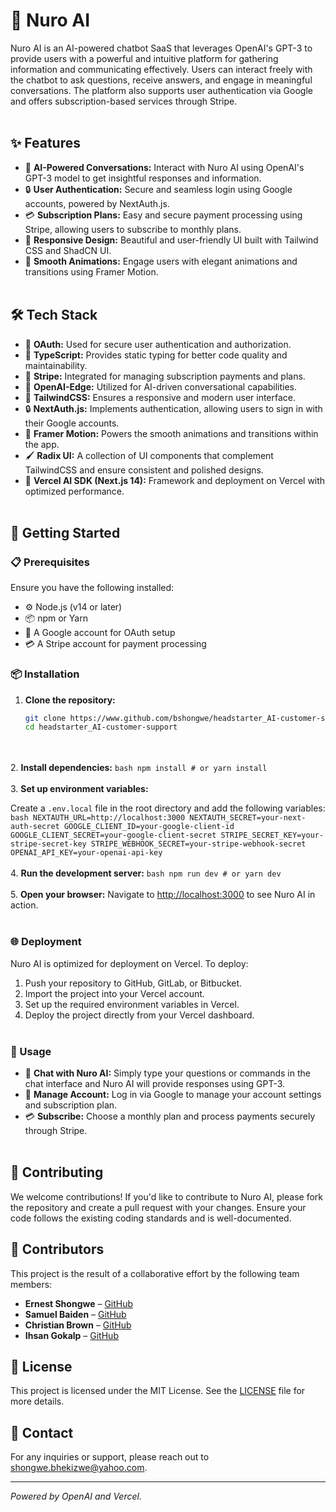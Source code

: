 # 🤖 Nuro AI

Nuro AI is an AI-powered chatbot SaaS that leverages OpenAI's GPT-3 to provide
users with a powerful and intuitive platform for gathering information and
communicating effectively. Users can interact freely with the chatbot to ask
questions, receive answers, and engage in meaningful conversations. The
platform also supports user authentication via Google and offers
subscription-based services through Stripe.
<br></br>

## ✨ Features

- 🤖 **AI-Powered Conversations:** Interact with Nuro AI using OpenAI's GPT-3
model to get insightful responses and information.
- 🔒 **User Authentication:** Secure and seamless login using Google accounts,
powered by NextAuth.js.
- 💳 **Subscription Plans:** Easy and secure payment processing using Stripe,
allowing users to subscribe to monthly plans.
- 🎨 **Responsive Design:** Beautiful and user-friendly UI built with Tailwind
CSS and ShadCN UI.
- 🎥 **Smooth Animations:** Engage users with elegant animations and
transitions using Framer Motion.
<br></br>

## 🛠️ Tech Stack

- 🔑 **OAuth:** Used for secure user authentication and authorization.
- 📝 **TypeScript:** Provides static typing for better code quality and
maintainability.
- 💼 **Stripe:** Integrated for managing subscription payments and plans.
- 🧠 **OpenAI-Edge:** Utilized for AI-driven conversational capabilities.
- 🎨 **TailwindCSS:** Ensures a responsive and modern user interface.
- 🔒 **NextAuth.js:** Implements authentication, allowing users to sign in with
their Google accounts.
- 🎥 **Framer Motion:** Powers the smooth animations and transitions within the
app.
- 🖌️ **Radix UI:** A collection of UI components that complement TailwindCSS
and ensure consistent and polished designs.
- 🚀 **Vercel AI SDK (Next.js 14):** Framework and deployment on Vercel with
optimized performance.
<br></br>

## 🚀 Getting Started
### 📋 Prerequisites

Ensure you have the following installed:
- ⚙️ Node.js (v14 or later)
- 📦 npm or Yarn
- 🔑 A Google account for OAuth setup
- 💳 A Stripe account for payment processing

### 📦 Installation

1. **Clone the repository:**
    ```bash
    git clone https://www.github.com/bshongwe/headstarter_AI-customer-support.git
    cd headstarter_AI-customer-support
    ```
<br></br>
2. **Install dependencies:**
    ```bash
    npm install
    # or
    yarn install
    ```
<br></br>
3. **Set up environment variables:**
   
   Create a `.env.local` file in the root directory and add the following variables:
    ```bash
    NEXTAUTH_URL=http://localhost:3000
    NEXTAUTH_SECRET=your-next-auth-secret
    GOOGLE_CLIENT_ID=your-google-client-id
    GOOGLE_CLIENT_SECRET=your-google-client-secret
    STRIPE_SECRET_KEY=your-stripe-secret-key
    STRIPE_WEBHOOK_SECRET=your-stripe-webhook-secret
    OPENAI_API_KEY=your-openai-api-key
    ```
<br></br>
4. **Run the development server:**
    ```bash
    npm run dev
    # or
    yarn dev
    ```
<br></br>
5. **Open your browser:**
    Navigate to [http://localhost:3000](http://localhost:3000) to see Nuro AI in action.
<br></br>

### 🌐 Deployment
Nuro AI is optimized for deployment on Vercel. To deploy:

1. Push your repository to GitHub, GitLab, or Bitbucket.
2. Import the project into your Vercel account.
3. Set up the required environment variables in Vercel.
4. Deploy the project directly from your Vercel dashboard.
<br></br>

### 💬 Usage
- 💬 **Chat with Nuro AI:** Simply type your questions or commands in the chat
interface and Nuro AI will provide responses using GPT-3.
- 👤 **Manage Account:** Log in via Google to manage your account settings and
subscription plan.
- 💳 **Subscribe:** Choose a monthly plan and process payments securely through
Stripe.
<br></br>

## 🤝 Contributing
We welcome contributions! If you'd like to contribute to Nuro AI, please fork
the repository and create a pull request with your changes. Ensure your code
follows the existing coding standards and is well-documented.

## 👥 Contributors

This project is the result of a collaborative effort by the following team
members:

- **Ernest Shongwe** – [GitHub](https://github.com/bshongwe)
- **Samuel Baiden** – [GitHub](https://github.com/<samuelbaiden>)
- **Christian Brown** – [GitHub](https://github.com/<christianbrown>)
- **Ihsan Gokalp** – [GitHub](https://github.com/<ihsangokalp>)

## 📜 License

This project is licensed under the MIT License. See the [LICENSE](LICENSE) file for more details.

## 📧 Contact

For any inquiries or support, please reach out to [shongwe.bhekizwe@yahoo.com](mailto:shongwe.bhekizwe@yahoo.com).

---

*Powered by OpenAI and Vercel.*
